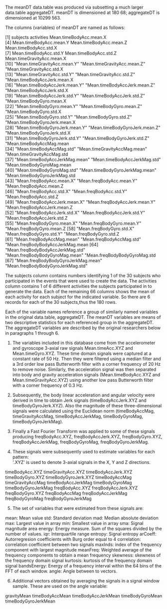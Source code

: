 The meanDT data.table was produced via subsetting a much larger data.table aggregateDT. meanDT is dimensioned 
at 180 68; aggregateDT is dimensioned at 10299 563.

The columns (variables) of meanDT are named as follows:

 [1] subjects                           activities                         Mean.timeBodyAcc.mean.X          
 [4] Mean.timeBodyAcc.mean.Y           Mean.timeBodyAcc.mean.Z           Mean.timeBodyAcc.std.X           
 [7] Mean.timeBodyAcc.std.Y            Mean.timeBodyAcc.std.Z            Mean.timeGravityAcc.mean.X      
[10] "Mean.timeGravityAcc.mean.Y"        "Mean.timeGravityAcc.mean.Z"        "Mean.timeGravityAcc.std.X       
[13] "Mean.timeGravityAcc.std.Y"         "Mean.timeGravityAcc.std.Z"         "Mean.timeBodyAccJerk.mean.X      
[16] "Mean.timeBodyAccJerk.mean.Y"       "Mean.timeBodyAccJerk.mean.Z"       "Mean.timeBodyAccJerk.std.X       
[19] "Mean.timeBodyAccJerk.std.Y"        "Mean.timeBodyAccJerk.std.Z"        "Mean.timeBodyGyro.mean.X         
[22] "Mean.timeBodyGyro.mean.Y"          "Mean.timeBodyGyro.mean.Z"          "Mean.timeBodyGyro.std.X          
[25] "Mean.timeBodyGyro.std.Y"           "Mean.timeBodyGyro.std.Z"           "Mean.timeBodyGyroJerk.mean.X     
[28] "Mean.timeBodyGyroJerk.mean.Y"      "Mean.timeBodyGyroJerk.mean.Z"      "Mean.timeBodyGyroJerk.std.X      
[31] "Mean.timeBodyGyroJerk.std.Y"       "Mean.timeBodyGyroJerk.std.Z"       "Mean.timeBodyAccMag.mean         
[34] "Mean.timeBodyAccMag.std"           "Mean.timeGravityAccMag.mean"       "Mean.timeGravityAccMag.std       
[37] "Mean.timeBodyAccJerkMag.mean"      "Mean.timeBodyAccJerkMag.std"       "Mean.timeBodyGyroMag.mean        
[40] "Mean.timeBodyGyroMag.std"          "Mean.timeBodyGyroJerkMag.mean"     "Mean.timeBodyGyroJerkMag.std     
[43] "Mean.freqBodyAcc.mean.X"           "Mean.freqBodyAcc.mean.Y"           "Mean.freqBodyAcc.mean.Z          
[46] "Mean.freqBodyAcc.std.X"            "Mean.freqBodyAcc.std.Y"            "Mean.freqBodyAcc.std.Z           
[49] "Mean.freqBodyAccJerk.mean.X"       "Mean.freqBodyAccJerk.mean.Y"       "Mean.freqBodyAccJerk.mean.Z      
[52] "Mean.freqBodyAccJerk.std.X"        "Mean.freqBodyAccJerk.std.Y"        "Mean.freqBodyAccJerk.std.Z       
[55] "Mean.freqBodyGyro.mean.X"          "Mean.freqBodyGyro.mean.Y"          "Mean.freqBodyGyro.mean.Z
[58] "Mean.freqBodyGyro.std.X"           "Mean.freqBodyGyro.std.Y"           "Mean.freqBodyGyro.std.Z          
[61] "Mean.freqBodyAccMag.mean"          "Mean.freqBodyAccMag.std"           "Mean.freqBodyBodyAccJerkMag.mean 
[64] "Mean.freqBodyBodyAccJerkMag.std"   "Mean.freqBodyBodyGyroMag.mean"     "Mean.freqBodyBodyGyroMag.std     
[67] "Mean.freqBodyBodyGyroJerkMag.mean" "Mean.freqBodyBodyGyroJerkMag.std"

The subjects column contains numbers identifying 1 of the 30 subjects who participated in the events that were 
used to create the data. The activities column contains 1 of 6 different activities the subjects participated 
in to generate the data. Each of the remaining 66 columns shows the mean of each activity for each subject for
the indicated variable. So there are 6 records for each of the 30 subjects,thus the 180 rows.

Each of the variable names reference a group of similarly named variables in the original data.table, aggregateDT. The
meanDT variables are means of two descriptive statistics for each referenced group in the aggregateDT. The aggregateDT
variables are described by the original researchers below in paragraphs 1 through 6.

1. The variables included in this database come from the accelerometer and gyroscope 3-axial raw signals 
Mean.timeAcc.XYZ and Mean.timeGyro.XYZ. These time domain signals were captured at a constant rate of 50 Hz. 
Then they were filtered using a median filter and a 3rd order low pass Butterworth filter with a corner 
frequency of 20 Hz to remove noise. Similarly, the acceleration signal was then separated into body and 
gravity acceleration signals (Mean.timeBodyAcc.XYZ and Mean.timeGravityAcc.XYZ) using another low pass 
Butterworth filter with a corner frequency of 0.3 Hz. 

2. Subsequently, the body linear acceleration and angular velocity were derived in time to obtain Jerk signals
(timeBodyAccJerk.XYZ and timeBodyGyroJerk.XYZ). Also the magnitude of these three-dimensional signals were 
calculated using the Euclidean norm (timeBodyAccMag, timeGravityAccMag, timeBodyAccJerkMag, timeBodyGyroMag, 
timeBodyGyroJerkMag). 

3. Finally a Fast Fourier Transform was applied to some of these signals producing freqBodyAcc.XYZ, 
freqBodyAccJerk.XYZ, freqBodyGyro.XYZ, freqBodyAccJerkMag, freqBodyGyroMag, freqBodyGyroJerkMag. 

4. These signals were subsequently used to estimate variables for each pattern:  
'.XYZ' is used to denote 3-axial signals in the X, Y and Z directions.

timeBodyAcc.XYZ
timeGravityAcc.XYZ
timeBodyAccJerk.XYZ
timeBodyGyro.XYZ
timeBodyGyroJerk.XYZ
timeBodyAccMag
timeGravityAccMag
timeBodyAccJerkMag
timeBodyGyroMag
timeBodyGyroJerkMag
freqBodyAcc.XYZ
freqBodyAccJerk.XYZ
freqBodyGyro.XYZ
freqBodyAccMag
freqBodyAccJerkMag
freqBodyGyroMag
freqBodyGyroJerkMag

5. The set of variables that were estimated from these signals are: 

mean: Mean value
std: Standard deviation
mad: Median absolute deviation 
max: Largest value in array
min: Smallest value in array
sma: Signal magnitude area
energy: Energy measure. Sum of the squares divided by the number of values. 
iqr: Interquartile range 
entropy: Signal entropy
arCoeff: Autorregresion coefficients with Burg order equal to 4
correlation: correlation coefficient between two signals
maxInds: index of the frequency component with largest magnitude
meanFreq: Weighted average of the frequency components to obtain a mean frequency
skewness: skewness of the frequency domain signal 
kurtosis: kurtosis of the frequency domain signal 
bandsEnergy: Energy of a frequency interval within the 64 bins of the FFT of each window.
angle: Angle between to vectors.

6. Additional vectors obtained by averaging the signals in a signal window sample. These are used on the angle 
variable:

gravityMean
timeBodyAccMean
timeBodyAccJerkMean
timeBodyGyroMean
timeBodyGyroJerkMean
